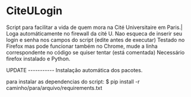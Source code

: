 # CiteULogin

Script para facilitar a vida de quem mora na Cité Universitaire em Paris.|
Loga automáticamente no firewall da cité U. Nao esqueca de inserir seu login e senha nos campos do script (edite antes de executar)
Testado no Firefox mas pode funcionar também no Chrome, mude a linha correspondente no código se quiser tentar (está comentada)
Necessário firefox instalado e Python.


UPDATE ----------- Instalação automática dos pacotes.

para instalar as dependencias do script:
$ pip install -r caminho/para/arquivo/requirements.txt

